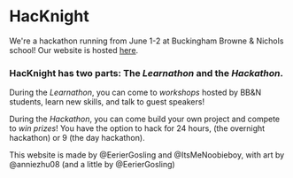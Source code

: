 # HacKnight

We're a hackathon running from June 1-2 at Buckingham Browne & Nichols school! Our website is hosted [here](https://hacknight.co/).

### HacKnight has two parts: The *Learnathon* and the *Hackathon*.
    
During the *Learnathon*, you can come to *workshops* hosted by BB&N students, learn new skills, and talk to guest speakers!

During the *Hackathon*, you can come build your own project and compete to *win prizes*!
You have the option to hack for 24 hours, (the overnight hackathon) or 9 (the day hackathon).

This website is made by @EerierGosling and @ItsMeNoobieboy, with art by @anniezhu08 (and a little by @EerierGosling)